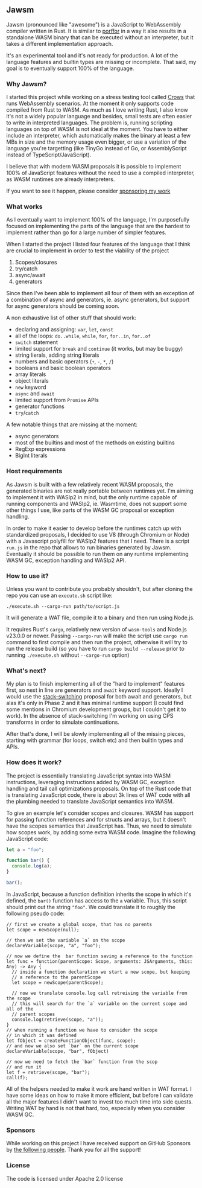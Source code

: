 ## Jawsm

Jawsm (pronounced like "awesome") is a JavaScript to WebAssembly compiler written in Rust. It is similar to [porffor](https://github.com/CanadaHonk/porffor) in a way it also results in a standalone WASM binary that can be executed without an interpreter, but it takes a different implementation approach.

It's an experimental tool and it's not ready for production. A lot of the language
features and builtin types are missing or incomplete. That said, my goal is to eventually support 100% of the language.

### Why Jawsm?

I started this project while working on a stress testing tool called [Crows](https://github.com/drogus/crows) that runs WebAssembly scenarios. At the moment it only supports code compiled from Rust to WASM. As much as I love writing Rust, I also know it's not a widely popular language and besides, small tests are often easier to write in interpreted languages. The problem is, running scripting languages on top of WASM is not ideal at the moment. You have to either include an interpreter, which automatically makes the binary at least a few MBs in size and the memory usage even bigger, or use a variation of the language you're targetting (like TinyGo instead of Go, or AssemblyScript instead of TypeScript/JavaScript).

I believe that with modern WASM proposals it is possible to implement 100% of JavaScript features without the need to use a compiled interpreter, as WASM runtimes are already interpreters.

If you want to see it happen, please consider [sponsoring my work](https://github.com/sponsors/drogus)

### What works

As I eventually want to implement 100% of the language, I'm purposefully focused on implementing the parts of the language that are the hardest to implement rather than go for a large number of simpler features.

When I started the project I listed four features of the language that I think are crucial to implement in order to test the viability of the project

1. Scopes/closures
2. try/catch
3. async/await
4. generators

Since then I've been able to implement all four of them with an exception of a combination of async and generators, ie. async generators, but support for async generators should be coming soon.

A non exhaustive list of other stuff that should work:

* declaring and assigning: `var`, `let`, `const`
* all of the loops: `do..while`, `while`, `for`, `for..in`, `for..of`
* `switch` statement
* limited support for `break` and `continue` (it works, but may be buggy)
* string lierals, adding string literals
* numbers and basic operators (`+`, `-`, `*`, `/`)
* booleans and basic boolean operators
* array literals
* object literals
* `new` keyword
* `async` and `await`
* limited support from `Promise` APIs
* generator functions
* `try`/`catch`

A few notable things that are missing at the moment:

* async generators
* most of the builtins and most of the methods on existing builtins
* RegExp expressions
* BigInt literals

### Host requirements

As Jawsm is built with a few relatively recent WASM proposals, the generated binaries are not really portable between runtimes yet. I'm aiming to implement it with WASIp2 in mind, but the only runtime capable of running components and WASIp2, ie. Wasmtime, does not support some other things I use, like parts of the WASM GC proposal or exception handling.

In order to make it easier to develop before the runtimes catch up with standardized proposals, I decided to use V8 (through Chromium or Node) with a Javascript polyfill for WASIp2 features that I need. There is a script `run.js` in the repo that allows to run binaries generated by Jawsm. Eventually it should be possible to run them on any runtime implementing WASM GC, exception handling and WASIp2 API.

### How to use it?

Unless you want to contribute you probably shouldn't, but after cloning the repo
you can use an `execute.sh` script like:

```
./execute.sh --cargo-run path/to/script.js
```

It will generate a WAT file, compile it to a binary and then run using Node.js.

It requires Rust's `cargo`, relatively new version of `wasm-tools` and Node.js v23.0.0 or newer. Passing `--cargo-run` will make the script use `cargo run` command to first compile and then run the project, otherwise it will try to run the release build (so you have to run `cargo build --release` prior to running `./execute.sh` without `--cargo-run` option)

### What's next?

My plan is to finish implementing all of the "hard to implement" features first, so next in line are generators and `await` keyword support. Ideally I would use the [stack-switching](https://github.com/WebAssembly/stack-switching) proposal for both await and generators, but alas it's only in Phase 2 and it has minimal runtime support (I could find some mentions in Chromium development groups, but I couldn't get it to work). In the absence of stack-switching I'm working on using CPS transforms in order to simulate continuations.

After that's done, I will be slowly implementing all of the missing pieces, starting with grammar (for loops, switch etc) and then builtin types and APIs.

### How does it work?

The project is essentially translating JavaScript syntax into WASM instructions, leveraging instructions added by WASM GC, exception handling and tail call optimizations proposals. On top of the Rust code that is translating JavaScript code, there is about 3k lines of WAT code with all the plumbing needed to translate JavaScript semantics into WASM.

To give an example let's consider scopes and closures. WASM has support for passing function references and for structs and arrays, but it doesn't have the scopes semantics that JavaScript has. Thus, we need to simulate how scopes work, by adding some extra WASM code. Imagine the following JavaScript code:

```Javascript
let a = "foo";

function bar() {
  console.log(a);
}

bar();
```

In JavaScript, because a function definition inherits the scope in which it's defined, the `bar()` function has access to the `a` variable. Thus, this script should print out the string `"foo"`. We could translate it to roughly the following pseudo code:

```
// first we create a global scope, that has no parents
let scope = newScope(null);

// then we set the variable `a` on the scope
declareVariable(scope, "a", "foo");

// now we define the  bar function saving a reference to the function
let func = function(parentScope: Scope, arguments: JSArguments, this: Any) -> Any {
  // inside a function declaration we start a new scope, but keeping
  // a reference to the parentScope
  let scope = newScope(parentScope);

  // now we translate console.log call retreiving the variable from the scope
  // this will search for the `a` variable on the current scope and all of the
  // parent scopes
  console.log(retrieve(scope, "a"));
}
// when running a function we have to consider the scope
// in which it was defined
let fObject = createFunctionObject(func, scope);
// and now we also set `bar` on the current scope
declareVariable(scope, "bar", fObject)

// now we need to fetch the `bar` function from the scop
// and run it
let f = retrieve(scope, "bar");
call(f);
```

All of the helpers needed to make it work are hand written in WAT format. I have some ideas on how to make it more efficient, but before I can validate all the major features I didn't want to invest too much time into side quests. Writing WAT by hand is not that hard, too, especially when you consider WASM GC.

### Sponsors

While working on this project I have received support on GitHub Sponsors by [the
following people](BACKERS.md). Thank you for all the support!

### License

The code is licensed under Apache 2.0 license
